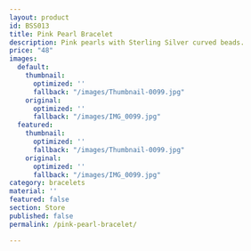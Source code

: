 ```yaml
---
layout: product
id: BSS013
title: Pink Pearl Bracelet
description: Pink pearls with Sterling Silver curved beads.
price: "48"
images:
  default:
    thumbnail:
      optimized: ''
      fallback: "/images/Thumbnail-0099.jpg"
    original:
      optimized: ''
      fallback: "/images/IMG_0099.jpg"
  featured:
    thumbnail:
      optimized: ''
      fallback: "/images/Thumbnail-0099.jpg"
    original:
      optimized: ''
      fallback: "/images/IMG_0099.jpg"
category: bracelets
material: ''
featured: false
section: Store
published: false
permalink: /pink-pearl-bracelet/

---
```


